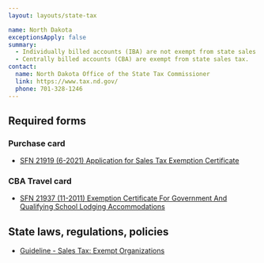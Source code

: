 ```yaml
---
layout: layouts/state-tax

name: North Dakota
exceptionsApply: false
summary:
  - Individually billed accounts (IBA) are not exempt from state sales tax.
  - Centrally billed accounts (CBA) are exempt from state sales tax.
contact:
  name: North Dakota Office of the State Tax Commissioner
  link: https://www.tax.nd.gov/
  phone: 701-328-1246
---
```


## Required forms

### Purchase card

* [SFN 21919 (6-2021) Application for Sales Tax Exemption Certificate](https://www.tax.nd.gov/sites/www/files/documents/forms/application-for-sales-tax-exemption-certificate.pdf)

### CBA Travel card

* [SFN 21937 (11-2011) Exemption Certificate For Government And Qualifying School Lodging Accommodations](https://www.tax.nd.gov/sites/www/files/documents/forms/exemption-certificate-for-govt-and-qualifying-school-lodging-accommodations.pdf)

## State laws, regulations, policies

* [Guideline - Sales Tax: Exempt Organizations](https://www.tax.nd.gov/sites/www/files/documents/guidelines/business/sales-use/guideline-exempt-organizations.pdf)
